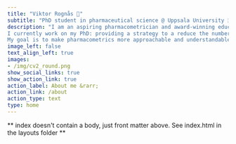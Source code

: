 ```yaml
---
title: "Viktor Rognås 🌱"
subtitle: "PhD student in pharmaceutical science @ Uppsala University 🇸🇪"
description: "I am an aspiring pharmacometrician and award-winning educator.
I currently work on my PhD: providing a strategy to a reduce the number of subjects needed to support clinical efficacy of an antibiotic against resistant bacteria.
My goal is to make pharmacometrics more approachable and understandable"
image_left: false
text_align_left: true
images:
- /img/cv2_round.png
show_social_links: true
show_action_link: true
action_label: About me &rarr;
action_link: /about
action_type: text
type: home
---
```


** index doesn't contain a body, just front matter above.
See index.html in the layouts folder **
